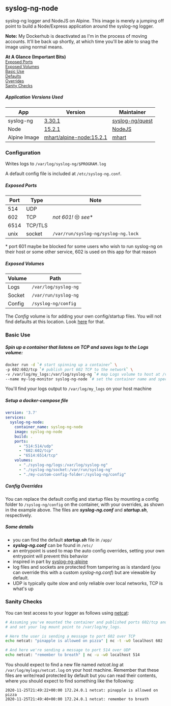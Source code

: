 ## syslog-ng-node

syslog-ng logger and NodeJS on Alpine.  This image is merely a jumping off point to build a Node/Express application around the syslog-ng logger.

**Note:** 
My Dockerhub is deactivated as I'm in the process of moving accounts.  It'll be
back up shortly, at which time you'll be able to snag the image using normal means.

**At A Glance (Important Bits)** </br>
<span style="font-size:.9em;">[Exposed Ports](#exposed-ports)</span> </br>
<span style="font-size:.9em;">[Exposed Volumes](#exposed-volumes)</span> </br>
<span style="font-size:.9em;">[Basic Use](#basic-use)</span> </br>
<span style="font-size:.9em;">[Defaults](#some-details)</span> </br>
<span style="font-size:.9em;">[Overrides](#config-overrides)</span> </br>
<span style="font-size:.9em;">[Sanity Checks](#sanity-checks)</span> </br>


##### Application Versions Used
| App          | Version                                                                                     | Maintainer                                    |
|--------------|---------------------------------------------------------------------------------------------|-----------------------------------------------|
| syslog-ng    | [3.30.1](https://github.com/syslog-ng/syslog-ng/releases/tag/syslog-ng-3.30.1)              | [syslog-ng/quest](https://www.syslog-ng.com/) |
| Node         | [15.2.1](https://github.com/nodejs/node/blob/master/doc/changelogs/CHANGELOG_V15.md#15.2.1) | [NodeJS](https://nodejs.org/en/)              |
| Alpine Image | [mhart/alpine-node:15.2.1](https://github.com/mhart/alpine-node)                                              | [mhart](https://hub.docker.com/u/mhart)       |



### Configuration
Writes logs to `/var/log/syslog-ng/$PROGRAM.log`

A default config file is included at `/etc/syslog-ng.conf`.

##### Exposed Ports
| Port | Type    | Note                                |
|------|---------|-------------------------------------|
| 514  | UDP     |                                     |
| 602  | TCP     | *not 601!* :unamused: *see**        |
| 6514 | TCP/TLS |                                     |
| unix | socket  | `/var/run/syslog-ng/syslog-ng.lock` |

*&nbsp;port 601 maybe be blocked for some users who wish to run syslog-ng on their host or some other service, 602 is used on this app for that reason


##### Exposed Volumes
| Volume | Path                   |
|--------|------------------------|
| Logs   | `/var/log/syslog-ng`   |
| Socket | `/var/run/syslog-ng`   |
| Config | `/syslog-ng/config`    |
The *Config* volume is for adding your own config/startup files.  You will not find
defaults at this location. Look [here](#some-details) for that.

### Basic Use

##### Spin up a container that listens on *TCP* and saves logs to the *Logs* volume:
```sh
docker run -d `# start spinning up a container` \
-p 602:602/tcp `# publish port 602 TCP to the network` \
-v /var/log/my_logs:/var/log/syslog-ng `# map Logs volume to host at /var/my_logs` \
--name my-log-monitor syslog-ng-node `# set the container name and specify image, profit`
```
You'll find your logs output to `/var/log/my_logs` on your host machine

##### Setup a docker-compose file
```yaml
version: '3.7'
services:
  syslog-ng-node:
    container_name: syslog-ng-node
    image: syslog-ng-node
    build: .
    ports:
      - "514:514/udp"
      - "602:602/tcp"
      - "6514:6514/tcp"
    volumes:
      - "./syslog-ng/logs:/var/log/syslog-ng"
      - "./syslog-ng/socket:/var/run/syslog-ng"
      - "./my-custom-config-folder:/syslog-ng/config"
```
##### Config Overrides
You can replace the default config and startup files by mounting a config folder
to `/syslog-ng/config` on the container, with your overrides, as shown in the example above.
The files are ***syslog-ng.conf*** and ***startup.sh***, respectively.




##### Some details
- you can find the default ***startup.sh*** file in `/app/`
- ***syslog-ng.conf*** can be found in `/etc/`
- an entrypoint is used to map the auto config overrides, setting your own entrypoint
will prevent this behavior
- inspired in part by [syslog-ng-alpine](https://github.com/mumblepins-docker/syslog-ng-alpine)
- log files and sockets are protected from tampering as is standard (you can override
this with a custom *syslog-ng.conf*) but are viewable by default.
- UDP is typically quite slow and only reliable over local networks, TCP is what's up


### Sanity Checks
You can test access to your logger as follows using [netcat](http://netcat.sourceforge.net/):

```sh
# Assuming you've mounted the container and published ports 602/tcp and 514/udp,
# and set your log mount point to /var/log/my_logs.

# Here the user is sending a message to port 602 over TCP
echo netcat: "pinapple is allowed on pizza" | nc -t -w0 localhost 602

# And here we're sending a message to port 514 over UDP
echo netcat: "remember to breath" | nc -u -w0 localhost 514
```
You should expect to find a new file named *netcat.log* at `/var/log/mylogs/netcat.log`
on your host machine.  Remember that these files are write/read protected by default but
you can read their contents, where you should expect to find something like the following:
```log
2020-11-25T21:49:22+00:00 172.24.0.1 netcat: pinapple is allowed on pizza
2020-11-25T21:49:40+00:00 172.24.0.1 netcat: remember to breath
```